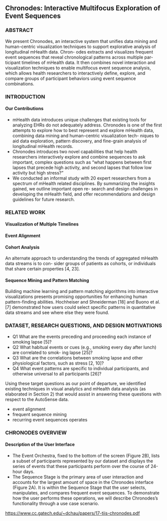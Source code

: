 ## Chronodes: Interactive Multifocus Exploration of Event Sequences
### ABSTRACT
We present Chronodes, an interactive system that unifies data mining and human-centric visualization techniques to support explorative analysis of longitudinal mHealth data. Chron- odes extracts and visualizes frequent event sequences that reveal chronological patterns across multiple par- ticipant timelines of mHealth data. It then combines novel interaction and visualization techniques to enable multifocus event sequence analysis, which allows health researchers to interactively define, explore, and compare groups of participant behaviors using event sequence combinations.

### INTRODUCTION
#### Our Contributions
* mHealth data introduces unique challenges that existing tools for analyzing EHRs do not adequately address. Chronodes is one of the first attempts to explore how to best represent and explore mHealth data, combining data mining and human-centric visualization tech- niques to aid data exploration, pattern discovery, and fine-grain analysis of longitudinal mHealth records.
* Chronodes introduces two novel capabilities that help health researchers interactively explore and combine sequences to ask important, complex questions such as “what happens between first lapses that precede high activity, and second lapses that follow low activity but high stress?” 
* We conducted an informal study with 20 expert researchers from a spectrum of mHealth
related disciplines. By summarizing the insights gained, we outline important open re- search and design challenges in developing the mHealth field, and offer recommendations and design guidelines for future research.

### RELATED WORK
#### Visualization of Multiple Timelines
#### Event Alignment
#### Cohort Analysis
An alternate approach to understanding the trends of aggregated mHealth data streams is to con- sider groups of patients as cohorts, or individuals that share certain properties [4, 23]. 
#### Sequence Mining and Pattern Matching
Building machine learning and pattern matching algorithms into interactive visualizations presents promising opportunities for enhancing human pattern-finding abilities. Hochheiser and Shneiderman [18] and Buono et al. [7] demonstrated how users could select specific patterns in quantitative data streams and see where else they were found. 

### DATASET, RESEARCH QUESTIONS, AND DESIGN MOTIVATIONS
* Q1 What are the events preceding and proceeding each instance of smoking lapse [5]?
* Q2 What habitual events or cues (e.g., smoking every day after lunch) are correlated to smok-
ing lapse [25]?
* Q3 What are the correlations between smoking lapse and other physiological factors, such as
stress [2, 10]?
* Q4 What event patterns are specific to individual participants, and otherwise universal to all
participants [26]?

Using these target questions as our point of departure, we identified existing techniques in visual analytics and mHealth data analysis (as elaborated in Section 2) that would assist in answering these questions with respect to the AutoSense data. 
* event alignment
* frequent sequence mining
* recurring event sequences operates 

### CHRONODES OVERVIEW
#### Description of the User Interface 
* The Event Orchestra, fixed to the bottom of the screen (Figure 2B), lists a subset of participants represented by our dataset and displays the series of events that these participants perform over the course of 24-hour days.
* The Sequence Stage is the primary area of user interaction and accounts for the largest amount of space in the Chronodes interface (Figure 2A). It is within the Sequence Stage that the user selects, manipulates, and compares frequent event sequences. To demonstrate how the user performs these operations, we will describe Chronodes’s functionality through a use case scenario.



https://www.cc.gatech.edu/~dchau/papers/17-tiis-chronodes.pdf
